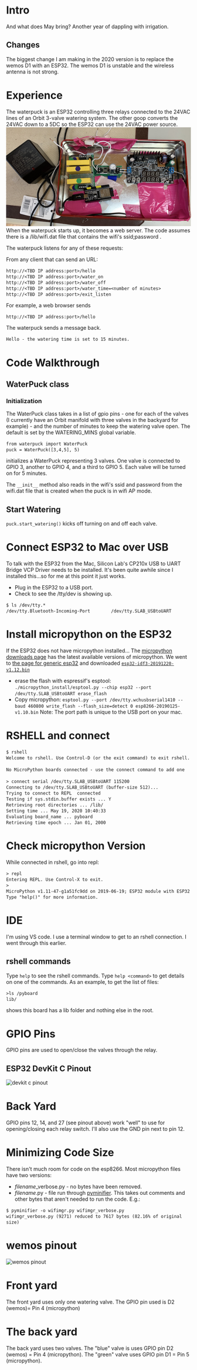 # Intro

And what does May bring? Another year of dappling with irrigation.

## Changes

The biggest change I am making in the 2020 version is to replace the wemos D1 with an ESP32. The wemos D1 is unstable and the wireless antenna is not strong.

# Experience
The waterpuck is an ESP32 controlling three relays connected to the 24VAC lines of an Orbit 3-valve watering system.  The other goop converts the 24VAC down to a 5DC so the ESP32 can use the 24VAC power source.
![water puck](images/waterpuck.png)
When the waterpuck starts up, it becomes a web server. The code assumes there is a /lib/wifi.dat file that contains the wifi's ssid;password .

The waterpuck listens for any of these requests:

From any client that can send an URL:
```
http://<TBD IP address:port>/hello
http://<TBD IP address:port>/water_on
http://<TBD IP address:port>/water_off
http://<TBD IP address:port>/water_time=<number of minutes>
http://<TBD IP address:port>/exit_listen
```
For example, a web browser sends
```
http://<TBD IP address:port>/hello
```
The waterpuck sends a message back.
```
Hello - the watering time is set to 15 minutes.
```




# Code Walkthrough

## WaterPuck class

### Initialization

The WaterPuck class takes in a list of gpio pins - one for each of the valves (I currently have an Orbit manifold with three valves in the backyard for example) - and the number of minutes to keep the watering valve open. The default is set by the WATERING_MINS global variable.

```
from waterpuck import WaterPuck
puck = WaterPuck([3,4,5], 5)
```

initializes a WaterPuck representing 3 valves. One valve is connected to GPIO 3, another to GPIO 4, and a third to GPIO 5. Each valve will be turned on for 5 minutes.

The `__init__` method also reads in the wifi's ssid and password from the wifi.dat file that is created when the puck is in wifi AP mode.
## Start Watering
`puck.start_watering()` kicks off turning on and off each valve.

# Connect ESP32 to Mac over USB

To talk with the ESP32 from the Mac, Silicon Lab's CP210x USB to UART Bridge VCP Driver needs to be installed. It's been quite awhile since I installed this...so for me at this point it just works.

- Plug in the ESP32 to a USB port.
- Check to see the /tty/dev is showing up.

```
$ ls /dev/tty.*
/dev/tty.Bluetooth-Incoming-Port        /dev/tty.SLAB_USBtoUART
```

# Install micropython on the ESP32

If the ESP32 does not have micropython installed...
The [micropython downloads page](https://micropython.org/download/#esp32) has the latest available versions of micropython. We went to [the page for generic esp32](https://micropython.org/download/esp32/) and downloaded [`esp32-idf3-20191220-v1.12.bin`](https://micropython.org/resources/firmware/esp32-idf3-20191220-v1.12.bin)

- erase the flash with espressif's esptool:
  `./micropython_install/esptool.py --chip esp32 --port /dev/tty.SLAB_USBtoUART erase_flash`
- Copy micropython:
  `esptool.py --port /dev/tty.wchusbserial1410 --baud 460800 write_flash --flash_size=detect 0 esp8266-20190125-v1.10.bin`
  Note: The port path is unique to the USB port on your mac.

# RSHELL and connect

```
$ rshell
Welcome to rshell. Use Control-D (or the exit command) to exit rshell.

No MicroPython boards connected - use the connect command to add one

> connect serial /dev/tty.SLAB_USBtoUART 115200
Connecting to /dev/tty.SLAB_USBtoUART (buffer-size 512)...
Trying to connect to REPL  connected
Testing if sys.stdin.buffer exists ... Y
Retrieving root directories ... /lib/
Setting time ... May 19, 2020 10:40:33
Evaluating board_name ... pyboard
Retrieving time epoch ... Jan 01, 2000
```

# Check micropython Version

While connected in rshell, go into repl:

```
> repl
Entering REPL. Use Control-X to exit.
>
MicroPython v1.11-47-g1a51fc9dd on 2019-06-19; ESP32 module with ESP32
Type "help()" for more information.
```

# IDE

I'm using VS code. I use a terminal window to get to an rshell connection. I went through this earlier.

## rshell commands

Type `help` to see the rshell commands. Type
`help <command>` to get details on one of the commands. As an example, to get the list of files:

```
>ls /pyboard
lib/
```

shows this board has a lib folder and nothing else in the root.

# GPIO Pins

GPIO pins are used to open/close the valves through the relay.

## ESP32 DevKit C Pinout

![devkit c pinout](https://simba-os.readthedocs.io/en/latest/_images/esp32-devkitc-pinout.png)

# Back Yard

GPIO pins 12, 14, and 27 (see pinout above) work "well" to use for opening/closing each relay switch. I'll also use the GND pin next to pin 12.

# Minimizing Code Size

There isn't much room for code on the esp8266. Most micropython files have two versions:

- _filename_\_verbose.py - no bytes have been removed.
- _filename_.py - file run through [pyminifier](https://liftoff.github.io/pyminifier/). This takes out comments and other bytes that aren't needed to run the code. E.g.:

```
$ pyminifier -o wifimgr.py wifimgr_verbose.py
wifimgr_verbose.py (9271) reduced to 7617 bytes (82.16% of original size)
```

# wemos pinout

![wemos pinout](https://micropython-on-wemos-d1-mini.readthedocs.io/en/latest/_images/board.png)

# Front yard

The front yard uses only one watering valve. The GPIO pin used is D2 (wemos)= Pin 4 (micropython)

# The back yard

The back yard uses two valves. The "blue" valve is uses GPIO pin D2 (wemos) = Pin 4 (micropython). The "green" valve uses GPIO pin D1 = Pin 5 (micropython).
